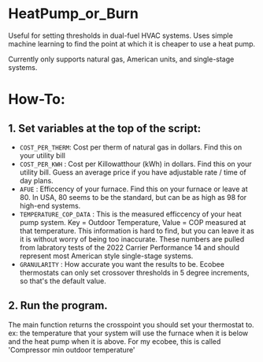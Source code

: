 # HeatPump_or_Burn
Useful for setting thresholds in dual-fuel HVAC systems. Uses simple machine learning to find the point at which it is cheaper to use a heat pump.  

Currently only supports natural gas, American units, and single-stage systems.



# How-To:
## 1. Set variables at the top of the script:
- `COST_PER_THERM`: Cost per therm of natural gas in dollars.  Find this on your utility bill
- `COST_PER_KWH` : Cost per Killowatthour (kWh) in dollars.  Find this on your utility bill.  Guess an average price if you have adjustable rate / time of day plans.
- `AFUE` : Efficcency of your furnace.  Find this on your furnace or leave at 80.  In USA, 80 seems to be the standard, but can be as high as 98 for high-end systems.
- `TEMPERATURE_COP_DATA` : This is the measured efficcency of your heat pump system.  Key = Outdoor Temperature, Value = COP measured at that temperature.  This information is hard to find, but you can leave it as it is without worry of being too inaccurate.  These numbers are pulled from labratory tests of the 2022 Carrier Performance 14 and should represent most American style single-stage systems.
- `GRANULARITY` : How accurate you want the results to be.  Ecobee thermostats can only set crossover thresholds in 5 degree increments, so that's the default value.

## 2. Run the program.  
The main function returns the crosspoint you should set your thermostat to.  ex: the temperature that your system will use the furnace when it is below and the heat pump when it is above.  For my ecobee, this is called 'Compressor min outdoor temperature'

